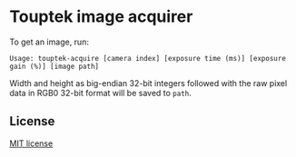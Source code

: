 Touptek image acquirer
======================

To get an image, run:

    Usage: touptek-acquire [camera index] [exposure time (ms)] [exposure gain (%)] [image path]

Width and height as big-endian 32-bit integers followed with the raw pixel data
in RGB0 32-bit format will be saved to `path`.

License
-------

[MIT license](LICENSE.txt)
